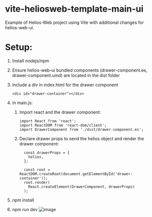 # vite-heliosweb-template-main-ui
Example of Helios-Web project using Vite with additional changes for helios-web-ui.

# Setup:
1. Install nodejs/npm
2. Ensure helios-web-ui bundled components (drawer-component.es, drawer-component.umd) are located in the dist folder
3. Include a div in index.html for the drawer component

   ```
   <div id="drawer-container"></div>
   ```
   
5. In main.js:
     1. Import react and the drawer component:

         ```
         import React from 'react';
         import ReactDOM from 'react-dom/client';
         import DrawerComponent from './dist/drawer-component.es';
         ```

     2. Declare drawer props to send the helios object and render the drawer component:
  
        ```
          const drawerProps = {
            helios,
          };

          const root = ReactDOM.createRoot(document.getElementById('drawer-container'));
          root.render(
            React.createElement(DrawerComponent, drawerProps)
          );
        ```
        
6. npm install
7. npm run dev
![image](https://github.com/tanvii-ii/vite-heliosweb-template-main-ui/assets/129692615/6ad9e2dc-7b3e-4e3e-ac5e-b791ca985951)
